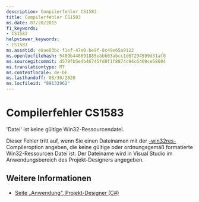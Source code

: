 ```yaml
---
description: Compilerfehler CS1583
title: Compilerfehler CS1583
ms.date: 07/20/2015
f1_keywords:
- CS1583
helpviewer_keywords:
- CS1583
ms.assetid: e8ae63bc-f1ef-47e0-be9f-8c49e65a9122
ms.openlocfilehash: 5489b446691885ebbb03abcc1d67294599d31af0
ms.sourcegitcommit: d579fb5e4b46745fd0f1f8874c94c6469ce58604
ms.translationtype: MT
ms.contentlocale: de-DE
ms.lasthandoff: 08/30/2020
ms.locfileid: "89132962"
---
```

# <a name="compiler-error-cs1583"></a>Compilerfehler CS1583
'Datei' ist keine gültige Win32-Ressourcendatei.  
  
 Dieser Fehler tritt auf, wenn Sie einen Dateinamen mit der [-win32res-](../language-reference/compiler-options/win32res-compiler-option.md) Compileroption angeben, die keine gültige oder ordnungsgemäß formatierte Win32-Ressourcen Datei ist. Der Dateiname wird in Visual Studio im Anwendungsbereich des Projekt-Designers angegeben.  
  
## <a name="see-also"></a>Weitere Informationen

- [Seite „Anwendung“, Projekt-Designer (C#)](/visualstudio/ide/reference/application-page-project-designer-csharp)

